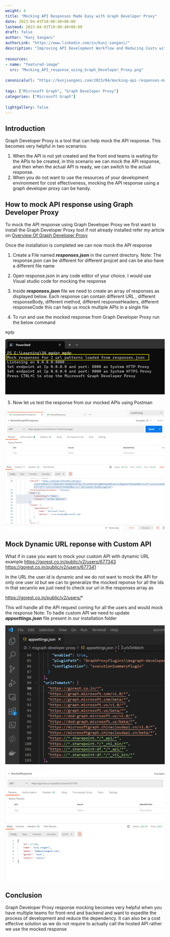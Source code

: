 ```yaml
---
weight: 4
title: "Mocking API Responses Made Easy with Graph Developer Proxy"
date: 2023-04-03T10:00:40+08:00
lastmod: 2023-04-03T10:00:40+08:00
draft: false
author: "Kunj Sangani"
authorLink: "https://www.linkedin.com/in/kunj-sangani/"
description: "Improving API Development Workflow and Reducing Costs with Graph Developer Proxy Mocking"

resources:
- name: "featured-image"
  src: "Mocking_API_response_using_Graph_Developer_Proxy.png"

canonicalurl: "https://kunjsangani.com/2023/04/mocking-api-responses-made-easy-with-graph-developer-proxy/"

tags: ["Microsoft Graph", "Graph Developer Proxy"]
categories: ["Microsoft Graph"]

lightgallery: false
---
```


Introduction
---------------------

Graph Developer Proxy is a tool that can help mock the API response. This becomes very helpful in two scenarios.
1) When the API is not yet created and the front end teams is waiting for the APIs to be created, in this scenario we can mock the API response, and then when the actual API is ready, we can switch to the actual response.  
2) When you do not want to use the resources of your development environment for cost effectiveness, mocking the API response using a graph developer proxy can be handy.

How to mock API response using Graph Developer Proxy
---------------------
To mock the API response using Graph Developer Proxy we first want to install the Graph Developer Proxy tool if not already installed refer my article on [Overview Of Graph Developer Proxy](https://Link)

Once the installation is completed we can now mock the API response

1) Create a File named ***responses.json*** in the current directory.
Note: The response.json can be different for different projcet and can be also have a different file name

2) Open response.json in any code editor of your choice. I would use Visual studio code for mocking the response

3) Inside ***responses.json*** file we need to create an array of responses as displayed below. Each response can contain different URL , different responseBody, different method, different responseHeaders, different responseCode this can help us mock multiple APIs in a single file

4) To run and use the mocked response from Graph Developer Proxy run the below command
```
mgdp
```
![Mocking_API_response_using_Graph_Developer_Proxy_1](Mocking_API_response_using_Graph_Developer_Proxy_1.png)

5) Now let us test the response from our mocked APIs using Postman

![Mocking_API_response_using_Graph_Developer_Proxy_2](Mocking_API_response_using_Graph_Developer_Proxy_2.png)

Mock Dynamic URL reponse with Custom API
--------------------------------
What if in case you want to mock your custom API with dynamic URL example
https://gorest.co.in/public/v2/users/677343
https://gorest.co.in/public/v2/users/677341

In the URL the user id is dynamic and we do not want to mock the API for only one user id but we can to generalize the mocked reponse for all the Ids in that secanrio we just need to check our url in the responses array as

 https://gorest.co.in/public/v2/users/*

This will handle all the API request coming for all the users and would mock the response
Note: To hadle custom API we need to update ***appsettings.json*** file present in our installation folder

![Mocking_API_response_using_Graph_Developer_Proxy_3](Mocking_API_response_using_Graph_Developer_Proxy_3.png)



![Mocking_API_response_using_Graph_Developer_Proxy_5](Mocking_API_response_using_Graph_Developer_Proxy_5.png)


Conclusion
-----------------------

Graph Developer Proxy response mocking becomes very helpful when you have multiple teams for front-end and backend and want to expedite the process of development and reduce the dependency. It can also be a cost effective solution as we do not require to actually call the hosted API rather we use the mocked response
